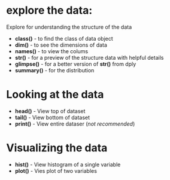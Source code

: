 # explore the data:
Explore for understanding the structure of the data

- **class()** - to find the class of data object
- **dim()** - to see the dimensions of data
- **names()** - to view the colums
- **str()** -  for a preview of the structure data with helpful details
- **glimpse()** - for a better version of **str()** from dply
- **summary()** - for the distribution

# Looking at the data
- **head()** - View top of dataset
- **tail()** - View bottom of dataset
- **print()** - View entire dataser (_not recommended_)

# Visualizing the data
- **hist()** - View histogram of a single variable
- **plot()** - Vies plot of two variables
